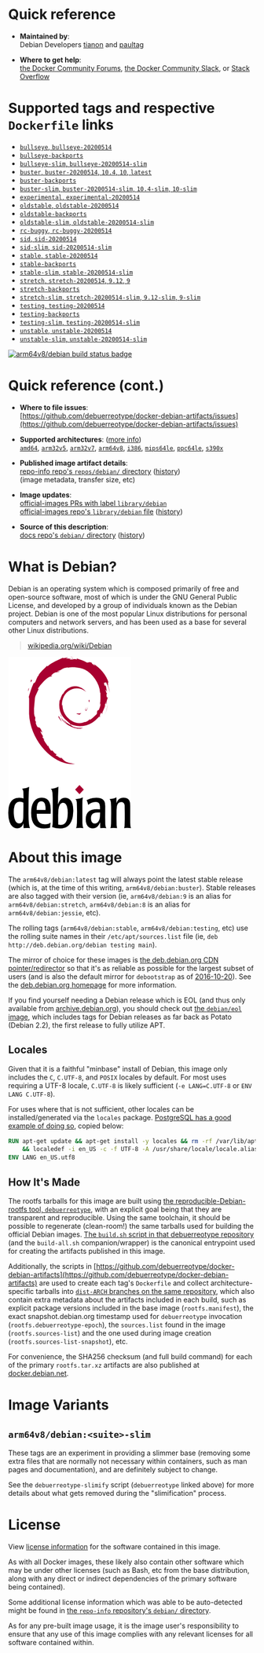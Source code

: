 <!--

********************************************************************************

WARNING:

    DO NOT EDIT "debian/README.md"

    IT IS AUTO-GENERATED

    (from the other files in "debian/" combined with a set of templates)

********************************************************************************

-->

# Quick reference

-	**Maintained by**:  
	Debian Developers [tianon](https://qa.debian.org/developer.php?login=tianon) and [paultag](https://qa.debian.org/developer.php?login=paultag)

-	**Where to get help**:  
	[the Docker Community Forums](https://forums.docker.com/), [the Docker Community Slack](http://dockr.ly/slack), or [Stack Overflow](https://stackoverflow.com/search?tab=newest&q=docker)

# Supported tags and respective `Dockerfile` links

-	[`bullseye`, `bullseye-20200514`](https://github.com/debuerreotype/docker-debian-artifacts/blob/a07a39b38b6dbe1591c081af89fb5e118aff9341/bullseye/Dockerfile)
-	[`bullseye-backports`](https://github.com/debuerreotype/docker-debian-artifacts/blob/a07a39b38b6dbe1591c081af89fb5e118aff9341/bullseye/backports/Dockerfile)
-	[`bullseye-slim`, `bullseye-20200514-slim`](https://github.com/debuerreotype/docker-debian-artifacts/blob/a07a39b38b6dbe1591c081af89fb5e118aff9341/bullseye/slim/Dockerfile)
-	[`buster`, `buster-20200514`, `10.4`, `10`, `latest`](https://github.com/debuerreotype/docker-debian-artifacts/blob/a07a39b38b6dbe1591c081af89fb5e118aff9341/buster/Dockerfile)
-	[`buster-backports`](https://github.com/debuerreotype/docker-debian-artifacts/blob/a07a39b38b6dbe1591c081af89fb5e118aff9341/buster/backports/Dockerfile)
-	[`buster-slim`, `buster-20200514-slim`, `10.4-slim`, `10-slim`](https://github.com/debuerreotype/docker-debian-artifacts/blob/a07a39b38b6dbe1591c081af89fb5e118aff9341/buster/slim/Dockerfile)
-	[`experimental`, `experimental-20200514`](https://github.com/debuerreotype/docker-debian-artifacts/blob/a07a39b38b6dbe1591c081af89fb5e118aff9341/experimental/Dockerfile)
-	[`oldstable`, `oldstable-20200514`](https://github.com/debuerreotype/docker-debian-artifacts/blob/a07a39b38b6dbe1591c081af89fb5e118aff9341/oldstable/Dockerfile)
-	[`oldstable-backports`](https://github.com/debuerreotype/docker-debian-artifacts/blob/a07a39b38b6dbe1591c081af89fb5e118aff9341/oldstable/backports/Dockerfile)
-	[`oldstable-slim`, `oldstable-20200514-slim`](https://github.com/debuerreotype/docker-debian-artifacts/blob/a07a39b38b6dbe1591c081af89fb5e118aff9341/oldstable/slim/Dockerfile)
-	[`rc-buggy`, `rc-buggy-20200514`](https://github.com/debuerreotype/docker-debian-artifacts/blob/a07a39b38b6dbe1591c081af89fb5e118aff9341/rc-buggy/Dockerfile)
-	[`sid`, `sid-20200514`](https://github.com/debuerreotype/docker-debian-artifacts/blob/a07a39b38b6dbe1591c081af89fb5e118aff9341/sid/Dockerfile)
-	[`sid-slim`, `sid-20200514-slim`](https://github.com/debuerreotype/docker-debian-artifacts/blob/a07a39b38b6dbe1591c081af89fb5e118aff9341/sid/slim/Dockerfile)
-	[`stable`, `stable-20200514`](https://github.com/debuerreotype/docker-debian-artifacts/blob/a07a39b38b6dbe1591c081af89fb5e118aff9341/stable/Dockerfile)
-	[`stable-backports`](https://github.com/debuerreotype/docker-debian-artifacts/blob/a07a39b38b6dbe1591c081af89fb5e118aff9341/stable/backports/Dockerfile)
-	[`stable-slim`, `stable-20200514-slim`](https://github.com/debuerreotype/docker-debian-artifacts/blob/a07a39b38b6dbe1591c081af89fb5e118aff9341/stable/slim/Dockerfile)
-	[`stretch`, `stretch-20200514`, `9.12`, `9`](https://github.com/debuerreotype/docker-debian-artifacts/blob/a07a39b38b6dbe1591c081af89fb5e118aff9341/stretch/Dockerfile)
-	[`stretch-backports`](https://github.com/debuerreotype/docker-debian-artifacts/blob/a07a39b38b6dbe1591c081af89fb5e118aff9341/stretch/backports/Dockerfile)
-	[`stretch-slim`, `stretch-20200514-slim`, `9.12-slim`, `9-slim`](https://github.com/debuerreotype/docker-debian-artifacts/blob/a07a39b38b6dbe1591c081af89fb5e118aff9341/stretch/slim/Dockerfile)
-	[`testing`, `testing-20200514`](https://github.com/debuerreotype/docker-debian-artifacts/blob/a07a39b38b6dbe1591c081af89fb5e118aff9341/testing/Dockerfile)
-	[`testing-backports`](https://github.com/debuerreotype/docker-debian-artifacts/blob/a07a39b38b6dbe1591c081af89fb5e118aff9341/testing/backports/Dockerfile)
-	[`testing-slim`, `testing-20200514-slim`](https://github.com/debuerreotype/docker-debian-artifacts/blob/a07a39b38b6dbe1591c081af89fb5e118aff9341/testing/slim/Dockerfile)
-	[`unstable`, `unstable-20200514`](https://github.com/debuerreotype/docker-debian-artifacts/blob/a07a39b38b6dbe1591c081af89fb5e118aff9341/unstable/Dockerfile)
-	[`unstable-slim`, `unstable-20200514-slim`](https://github.com/debuerreotype/docker-debian-artifacts/blob/a07a39b38b6dbe1591c081af89fb5e118aff9341/unstable/slim/Dockerfile)

[![arm64v8/debian build status badge](https://img.shields.io/jenkins/s/https/doi-janky.infosiftr.net/job/multiarch/job/arm64v8/job/debian.svg?label=arm64v8/debian%20%20build%20job)](https://doi-janky.infosiftr.net/job/multiarch/job/arm64v8/job/debian/)

# Quick reference (cont.)

-	**Where to file issues**:  
	[https://github.com/debuerreotype/docker-debian-artifacts/issues](https://github.com/debuerreotype/docker-debian-artifacts/issues)

-	**Supported architectures**: ([more info](https://github.com/docker-library/official-images#architectures-other-than-amd64))  
	[`amd64`](https://hub.docker.com/r/amd64/debian/), [`arm32v5`](https://hub.docker.com/r/arm32v5/debian/), [`arm32v7`](https://hub.docker.com/r/arm32v7/debian/), [`arm64v8`](https://hub.docker.com/r/arm64v8/debian/), [`i386`](https://hub.docker.com/r/i386/debian/), [`mips64le`](https://hub.docker.com/r/mips64le/debian/), [`ppc64le`](https://hub.docker.com/r/ppc64le/debian/), [`s390x`](https://hub.docker.com/r/s390x/debian/)

-	**Published image artifact details**:  
	[repo-info repo's `repos/debian/` directory](https://github.com/docker-library/repo-info/blob/master/repos/debian) ([history](https://github.com/docker-library/repo-info/commits/master/repos/debian))  
	(image metadata, transfer size, etc)

-	**Image updates**:  
	[official-images PRs with label `library/debian`](https://github.com/docker-library/official-images/pulls?q=label%3Alibrary%2Fdebian)  
	[official-images repo's `library/debian` file](https://github.com/docker-library/official-images/blob/master/library/debian) ([history](https://github.com/docker-library/official-images/commits/master/library/debian))

-	**Source of this description**:  
	[docs repo's `debian/` directory](https://github.com/docker-library/docs/tree/master/debian) ([history](https://github.com/docker-library/docs/commits/master/debian))

# What is Debian?

Debian is an operating system which is composed primarily of free and open-source software, most of which is under the GNU General Public License, and developed by a group of individuals known as the Debian project. Debian is one of the most popular Linux distributions for personal computers and network servers, and has been used as a base for several other Linux distributions.

> [wikipedia.org/wiki/Debian](https://en.wikipedia.org/wiki/Debian)

![logo](https://raw.githubusercontent.com/docker-library/docs/b449be7df57e9ed9086bb5821bfb5d6cdc5d67a4/debian/logo.png)

# About this image

The `arm64v8/debian:latest` tag will always point the latest stable release (which is, at the time of this writing, `arm64v8/debian:buster`). Stable releases are also tagged with their version (ie, `arm64v8/debian:9` is an alias for `arm64v8/debian:stretch`, `arm64v8/debian:8` is an alias for `arm64v8/debian:jessie`, etc).

The rolling tags (`arm64v8/debian:stable`, `arm64v8/debian:testing`, etc) use the rolling suite names in their `/etc/apt/sources.list` file (ie, `deb http://deb.debian.org/debian testing main`).

The mirror of choice for these images is [the deb.debian.org CDN pointer/redirector](https://deb.debian.org) so that it's as reliable as possible for the largest subset of users (and is also the default mirror for `debootstrap` as of [2016-10-20](https://anonscm.debian.org/cgit/d-i/debootstrap.git/commit/?id=9e8bc60ad1ccf3a25ce7890526b70059f3e770de)). See the [deb.debian.org homepage](https://deb.debian.org) for more information.

If you find yourself needing a Debian release which is EOL (and thus only available from [archive.debian.org](http://archive.debian.org)), you should check out [the `debian/eol` image](https://hub.docker.com/r/debian/eol/), which includes tags for Debian releases as far back as Potato (Debian 2.2), the first release to fully utilize APT.

## Locales

Given that it is a faithful "minbase" install of Debian, this image only includes the `C`, `C.UTF-8`, and `POSIX` locales by default. For most uses requiring a UTF-8 locale, `C.UTF-8` is likely sufficient (`-e LANG=C.UTF-8` or `ENV LANG C.UTF-8`).

For uses where that is not sufficient, other locales can be installed/generated via the `locales` package. [PostgreSQL has a good example of doing so](https://github.com/docker-library/postgres/blob/69bc540ecfffecce72d49fa7e4a46680350037f9/9.6/Dockerfile#L21-L24), copied below:

```dockerfile
RUN apt-get update && apt-get install -y locales && rm -rf /var/lib/apt/lists/* \
	&& localedef -i en_US -c -f UTF-8 -A /usr/share/locale/locale.alias en_US.UTF-8
ENV LANG en_US.utf8
```

## How It's Made

The rootfs tarballs for this image are built using [the reproducible-Debian-rootfs tool, `debuerreotype`](https://github.com/debuerreotype/debuerreotype), with an explicit goal being that they are transparent and reproducible. Using the same toolchain, it should be possible to regenerate (clean-room!) the same tarballs used for building the official Debian images. [The `build.sh` script in that debuerreotype repository](https://github.com/debuerreotype/debuerreotype/blob/master/build.sh) (and the `build-all.sh` companion/wrapper) is the canonical entrypoint used for creating the artifacts published in this image.

Additionally, the scripts in [https://github.com/debuerreotype/docker-debian-artifacts](https://github.com/debuerreotype/docker-debian-artifacts) are used to create each tag's `Dockerfile` and collect architecture-specific tarballs into [`dist-ARCH` branches on the same repository](https://github.com/debuerreotype/docker-debian-artifacts/branches), which also contain extra metadata about the artifacts included in each build, such as explicit package versions included in the base image (`rootfs.manifest`), the exact snapshot.debian.org timestamp used for `debuerreotype` invocation (`rootfs.debuerreotype-epoch`), the `sources.list` found in the image (`rootfs.sources-list`) and the one used during image creation (`rootfs.sources-list-snapshot`), etc.

For convenience, the SHA256 checksum (and full build command) for each of the primary `rootfs.tar.xz` artifacts are also published at [docker.debian.net](https://docker.debian.net/).

# Image Variants

## `arm64v8/debian:<suite>-slim`

These tags are an experiment in providing a slimmer base (removing some extra files that are normally not necessary within containers, such as man pages and documentation), and are definitely subject to change.

See the `debuerreotype-slimify` script (`debuerreotype` linked above) for more details about what gets removed during the "slimification" process.

# License

View [license information](https://www.debian.org/social_contract#guidelines) for the software contained in this image.

As with all Docker images, these likely also contain other software which may be under other licenses (such as Bash, etc from the base distribution, along with any direct or indirect dependencies of the primary software being contained).

Some additional license information which was able to be auto-detected might be found in [the `repo-info` repository's `debian/` directory](https://github.com/docker-library/repo-info/tree/master/repos/debian).

As for any pre-built image usage, it is the image user's responsibility to ensure that any use of this image complies with any relevant licenses for all software contained within.
